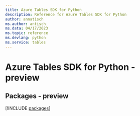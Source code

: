 ```yaml
---
title: Azure Tables SDK for Python
description: Reference for Azure Tables SDK for Python
author: annatisch
ms.author: antisch
ms.data: 04/17/2023
ms.topic: reference
ms.devlang: python
ms.service: tables
---
```

# Azure Tables SDK for Python - preview
## Packages - preview
[!INCLUDE [packages](tables-index.md)]
